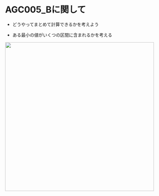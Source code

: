 # AGC005_Bに関して

- どうやってまとめて計算できるかを考えよう

- ある最小の値がいくつの区間に含まれるかを考える

<img src="http://drive.google.com/uc?export=view&id=1fW7Ui84BuVWyCn2XRgQrVlZynU29quB" width="480px">



